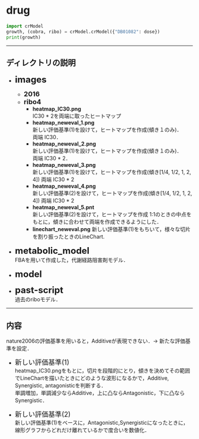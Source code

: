 # drug

```python
import crModel
growth, (cobra, ribo) = crModel.crModel({"DB01082": dose})
print(growth)
```

---
## ディレクトリの説明
- <font size="5px">**images**</font>  
  - <font size="4px">**2016**</font>  
  - <font size="4px">**ribo4**</font>
    - **heatmap_IC30.png**  
      IC30 * 2を両端に取ったヒートマップ
    - **heatmap_neweval_1.png**  
      新しい評価基準(1)を設けて，ヒートマップを作成(傾き１のみ)．  
      両端 IC30．
    - **heatmap_neweval_2.png**  
      新しい評価基準(1)を設けて，ヒートマップを作成(傾き１のみ)．  
      両端 IC30 * 2．
    - **heatmap_neweval_3.png**  
      新しい評価基準(1)を設けて，ヒートマップを作成(傾き[1/4, 1/2, 1, 2, 4])
      両端 IC30 * 2
    - **heatmap_neweval_4.png**  
      新しい評価基準(2)を設けて，ヒートマップを作成(傾き[1/4, 1/2, 1, 2, 4])
      両端 IC30 * 2
    - **heatmap_neweval_5.pnt**  
      新しい評価基準(2)を設けて，ヒートマップを作成
      1:1のときの中点をもとに，傾きに合わせて両端を作成できるようにした．
    - **linechart_neweval.png**
      新しい評価基準(1)をもちいて，様々な切片を割り振ったときのLineChart.

- <font size="5px">**metabolic_model**</font>  
  FBAを用いて作成した，代謝経路阻害剤モデル．

- <font size="5px">**model**</font>

- <font size="5px">**past-script**</font>  
  過去のriboモデル．

---
## 内容
nature2006の評価基準を用いると，Additiveが表現できない．→ 新たな評価基準を設定．  
- <font size="4px">新しい評価基準(1)</font>  
  heatmap_IC30.pngをもとに，切片を段階的にとり，傾きを決めてその範囲でLineChartを描いたときにどのような波形になるかで，Additive, Synergistic, antagonisticを判断する．  
  単調増加，単調減少ならAdditive，上に凸ならAntagonistic，下に凸ならSynergistic．  

- <font size="4px">新しい評価基準(2)</font>  
  新しい評価基準(1)をベースに，Antagonistic,Synergisticになったときに，線形グラフからどれだけ離れているかで度合いを数値化．  
